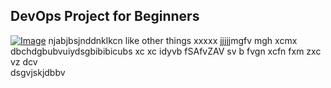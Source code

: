 ## DevOps Project for Beginners   

[![Image](https://github.com/yankils/Simple-DevOps-Project/blob/master/Devops_course.PNG "DevOps Project - CI/CD with Jenkins Ansible Docker Kubernetes ")](https://www.udemy.com/course/valaxy-devops/?referralCode=8147A5CF4C8C7D9E253F)
njabjbsjnddnklkcn
like other things 
xxxxx
jjjjjmgfv mgh xcmx
dbchdgbubvuiydsgbibibicubs xc xc idyvb fSAfvZAV
sv b fvgn xcfn fxm
zxc vz dcv  
dsgvjskjdbbv
